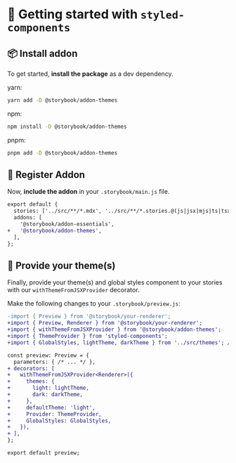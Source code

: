 # 🏁 Getting started with `styled-components`

## 📦 Install addon

<!-- **NOTE:** As of Storybook 7.2, `@storybook/addon-themes` ships in `@storybook/addon-essentials`. If you're using Storybook >= 7.2, skip to ["Provide your themes"](#🎨-provide-your-themes). -->

To get started, **install the package** as a dev dependency.

yarn:

```zsh
yarn add -D @storybook/addon-themes
```

npm:

```zsh
npm install -D @storybook/addon-themes
```

pnpm:

```zsh
pnpm add -D @storybook/addon-themes
```

## 🧩 Register Addon

Now, **include the addon** in your `.storybook/main.js` file.

```diff
export default {
  stories: ['../src/**/*.mdx', '../src/**/*.stories.@(js|jsx|mjs|ts|tsx)'],
  addons: [
    '@storybook/addon-essentials',
+   '@storybook/addon-themes',
  ],
};
```

## 🎨 Provide your theme(s)

Finally, provide your theme(s) and global styles component to your stories with our `withThemeFromJSXProvider` decorator.

Make the following changes to your `.storybook/preview.js`:

```diff
-import { Preview } from '@storybook/your-renderer';
+import { Preview, Renderer } from '@storybook/your-renderer';
+import { withThemeFromJSXProvider } from '@storybook/addon-themes';
+import { ThemeProvider } from 'styled-components';
+import { GlobalStyles, lightTheme, darkTheme } from '../src/themes'; // Import your custom theme configs

const preview: Preview = {
  parameters: { /* ... */ },
+ decorators: [
+   withThemeFromJSXProvider<Renderer>({
+     themes: {
+       light: lightTheme,
+       dark: darkTheme,
+     },
+     defaultTheme: 'light',
+     Provider: ThemeProvider,
+     GlobalStyles: GlobalStyles,
+   }),
+ ],
};

export default preview;
```
